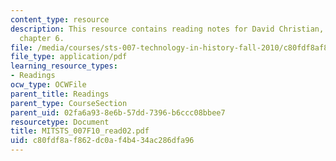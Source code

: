 ```yaml
---
content_type: resource
description: This resource contains reading notes for David Christian, maps of time,
  chapter 6.
file: /media/courses/sts-007-technology-in-history-fall-2010/c80fdf8af862dc0af4b434ac286dfa96_MITSTS_007F10_read02.pdf
file_type: application/pdf
learning_resource_types:
- Readings
ocw_type: OCWFile
parent_title: Readings
parent_type: CourseSection
parent_uid: 02fa6a93-8e6b-57dd-7396-b6ccc08bbee7
resourcetype: Document
title: MITSTS_007F10_read02.pdf
uid: c80fdf8a-f862-dc0a-f4b4-34ac286dfa96
---
```

